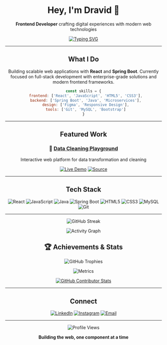 <div align="center">

# Hey, I'm Dravid 👋

**Frontend Developer** crafting digital experiences with modern web technologies

[![Typing SVG](https://readme-typing-svg.herokuapp.com?font=SF+Pro+Display&weight=500&size=22&duration=3000&pause=800&color=3B82F6&center=true&width=500&lines=Building+beautiful+interfaces;Creating+seamless+experiences;Passionate+about+clean+code)](https://git.io/typing-svg)

---

## What I Do

Building scalable web applications with **React** and **Spring Boot**. Currently focused on full-stack development with enterprise-grade solutions and modern frontend frameworks.

```javascript
const skills = {
  frontend: ['React', 'JavaScript', 'HTML5', 'CSS3'],
  backend: ['Spring Boot', 'Java', 'Microservices'],
  design: ['Figma', 'Responsive Design'],
  tools: ['Git', 'MySQL', 'Bootstrap']
}
```

---

## Featured Work

### 🧹 [Data Cleaning Playground](https://datacleaning-playground.onrender.com/)
Interactive web platform for data transformation and cleaning

[![Live Demo](https://img.shields.io/badge/Live%20Demo-4F46E5?style=flat-square&logo=vercel&logoColor=white)](https://datacleaning-playground.onrender.com/)
[![Source](https://img.shields.io/badge/Source-000000?style=flat-square&logo=github&logoColor=white)](https://github.com/dravidpa7/data-cleaning-playground)

---

## Tech Stack

<div align="center">

![React](https://img.shields.io/badge/React-20232A?style=flat-square&logo=react&logoColor=61DAFB)
![JavaScript](https://img.shields.io/badge/JavaScript-F7DF1E?style=flat-square&logo=javascript&logoColor=black)
![Java](https://img.shields.io/badge/Java-ED8B00?style=flat-square&logo=java&logoColor=white)
![Spring Boot](https://img.shields.io/badge/Spring_Boot-6DB33F?style=flat-square&logo=spring-boot&logoColor=white)
![HTML5](https://img.shields.io/badge/HTML5-E34F26?style=flat-square&logo=html5&logoColor=white)
![CSS3](https://img.shields.io/badge/CSS3-1572B6?style=flat-square&logo=css3&logoColor=white)
![MySQL](https://img.shields.io/badge/MySQL-00000F?style=flat-square&logo=mysql&logoColor=white)
![Git](https://img.shields.io/badge/Git-F05032?style=flat-square&logo=git&logoColor=white)

</div>

---

<div align="center">
  
![GitHub Streak](https://github-readme-streak-stats.herokuapp.com/?user=dravidpa7&theme=tokyonight)

</div>

<div align="center">
  
![Activity Graph](https://github-readme-activity-graph.vercel.app/graph?username=dravidpa7&theme=tokyo-night)

</div>

## 🏆 Achievements & Stats

<div align="center">

![GitHub Trophies](https://github-profile-trophy.vercel.app/?username=dravidpa7&theme=tokyonight&no-frame=true&no-bg=false&margin-w=4)

</div>

<!-- Example Metrics -->
<div align="center">
  <img src="https://github.com/dravidpa7/dravidpa7/blob/main/github-metrics.svg" alt="Metrics">
</div>


<div align="center">
  
[![GitHub Contributor Stats](https://github-contributor-stats.vercel.app/api?username=dravidpa7&limit=5&theme=tokyonight&combine_all_yearly_contributions=true)](https://github.com/dravidpa7)

</div>


---

## Connect

<div align="center">

[![LinkedIn](https://img.shields.io/badge/LinkedIn-0077B5?style=flat-square&logo=linkedin&logoColor=white)](https://linkedin.com/in/dravid-p-a-)
[![Instagram](https://img.shields.io/badge/Instagram-E4405F?style=flat-square&logo=instagram&logoColor=white)](https://instagram.com/dravid.p.a_)
[![Email](https://img.shields.io/badge/Email-D14836?style=flat-square&logo=gmail&logoColor=white)](mailto:your.email@example.com)

</div>

---

<div align="center">

![Profile Views](https://komarev.com/ghpvc/?username=dravidpa7&color=blue&style=flat-square)

**Building the web, one component at a time**

</div>

</div>
